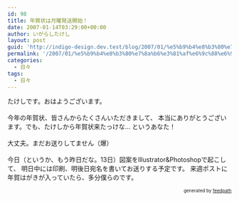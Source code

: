 ```yaml
---
id: 98
title: 年賀状は月曜発送開始！
date: 2007-01-14T03:29:00+00:00
author: いがらしたけし
layout: post
guid: 'http://indigo-design.dev.test/blog/2007/01/%e5%b9%b4%e8%b3%80%e7%8a%b6%e3%81%af%e6%9c%88%e6%9b%9c%e7%99%ba%e9%80%81%e9%96%8b%e5%a7%8b%ef%bc%81/'
permalink: '/2007/01/%e5%b9%b4%e8%b3%80%e7%8a%b6%e3%81%af%e6%9c%88%e6%9b%9c%e7%99%ba%e9%80%81%e9%96%8b%e5%a7%8b%ef%bc%81/'
categories:
  - 日々
tags:
  - 日々
---
```

たけしです。おはようございます。<br /><br />今年の年賀状、皆さんからたくさんいただきまして、
本当にありがとうございます。でも、たけしから年賀状来たっけな…
というあなた！<br /><br />大丈夫。まだお送りしてません（爆）
<br /><br />今日（というか、もう昨日だな。13日）図案をIllustrator&amp;Photoshopで起こして、
明日中には印刷、明後日宛名を書いてお送りする予定です。
来週ポストに年賀はがきが入っていたら、多分僕らのです。
<div style="text-align: right;font-size: 10px">
&nbsp;&nbsp;<span>generated by <a href="http://feedpath.jp">feedpath</a></span>
</div>